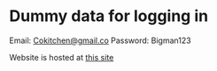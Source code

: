 # Dummy data for logging in
  Email: Cokitchen@gmail.co
  Password: Bigman123
  
  
  Website is hosted at [this site](https://moneyapp-test.netlify.app)
  
  
